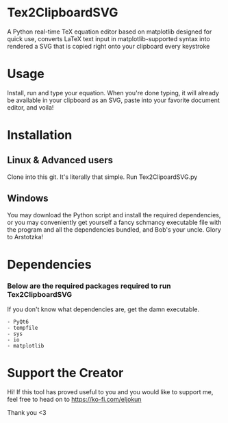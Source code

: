 # Tex2ClipboardSVG
A Python real-time TeX equation editor based on matplotlib designed for quick use, converts LaTeX text input in matplotlib-supported syntax into rendered a SVG that is copied right onto your clipboard every keystroke
# Usage
Install, run and type your equation. When you're done typing, it will already be available in your clipboard as an SVG, paste into your favorite document editor, and voila!
# Installation
## Linux & Advanced users
Clone into this git. It's literally that simple. Run Tex2ClipoardSVG.py
## Windows
You may download the Python script and install the required dependencies, or you may conveniently get yourself a fancy schmancy executable file with the program and all the dependencies bundled, and Bob's your uncle. Glory to Arstotzka!
# Dependencies
### Below are the required packages required to run Tex2ClipboardSVG
If you don't know what dependencies are, get the damn executable.
```
- PyQt6
- tempfile
- sys
- io
- matplotlib
```

# Support the Creator
Hi! If this tool has proved useful to you and you would like to support me, feel free to head on to https://ko-fi.com/eljokun

Thank you <3
